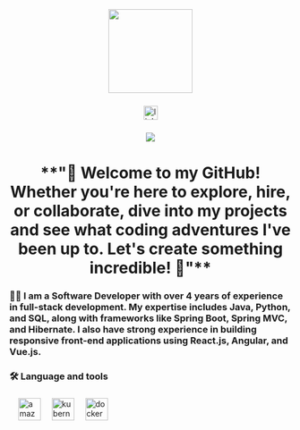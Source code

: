 <div align="center">
  <img height="150" src="https://media.giphy.com/media/M9gbBd9nbDrOTu1Mqx/giphy.gif"  />
</div>

###

<div align="center">
  <img src="https://img.shields.io/static/v1?message=LinkedIn&logo=linkedin&label=&color=0077B5&logoColor=white&labelColor=&style=for-the-badge" height="25" alt="linkedin logo"  />
</div>

###

<div align="center">
  <img src="https://visitor-badge.laobi.icu/badge?page_id=maurodesouza.maurodesouza&"  />
</div>

###

<h1 align="center"> **"👋 Welcome to my GitHub! Whether you're here to explore, hire, or collaborate, dive into my projects and see what coding adventures I've been up to. Let's create something incredible! 🚀"** </h1>

###

<h3 align="left">👩‍💻 I am a Software Developer with over 4 years of experience in full-stack development. My expertise includes Java, Python, and SQL, along with frameworks like Spring Boot, Spring MVC, and Hibernate. I also have strong experience in building responsive front-end applications using React.js, Angular, and Vue.js.</h3>

###

<h3 align="left">🛠 Language and tools</h3>

###

<div align="left">
 
  <img width="12" />
  <img src="https://cdn.jsdelivr.net/gh/devicons/devicon/icons/amazonwebservices/amazonwebservices-line-wordmark.svg" height="40" alt="amazonwebservices logo"  />
  <img width="12" />
  <img src="https://cdn.jsdelivr.net/gh/devicons/devicon/icons/kubernetes/kubernetes-plain.svg" height="40" alt="kubernetes logo"  />
  <img width="12" />
  <img src="https://cdn.jsdelivr.net/gh/devicons/devicon/icons/docker/docker-plain-wordmark.svg" height="40" alt="docker logo"  />
</div>

###


